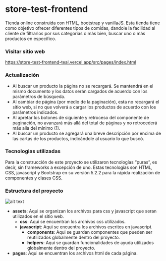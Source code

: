 # store-test-frontend
Tienda online construida con HTML, bootstrap y vanillaJS. Esta tienda tiene como objetivo ofrecer diferentes tipos de comidas, dandole la facilidad al cliente de filtrarlos por sus categorias
o más bien, buscar uno o más productos en específico.

### Visitar sitio web
https://store-test-frontend-teal.vercel.app/src/pages/index.html

### Actualización
- Al buscar un producto la página no se recargará. Se mantendrá en el mismo documento y los datos serán cargados de acuerdo con los parámetros de búsqueda.
- Al cambiar de página (por medio de la paginación), esta no recargará el sitio web, si no que volverá a cargar los productos de acuerdo con los parámetros indicados.
- Al apretar los botones de siguiente y retroceso del componente de paginación, no avanzará más allá del total de páginas y no retrocederá más alla del mínimo (1).
- Al buscar un producto se agregará una breve descripción por encima de las cartas de los productos, indicándole al usuario lo que buscó.

### Tecnologias utilizadas
Para la construcción de este proyecto se utilizaron tecnologías “puras”, es decir, sin frameworks a excepción de uno. Estas tecnologías son HTML, CSS, javascript y Bootstrap en su versión 5.2.2 para la rápida realización de componentes y clases CSS.

### Estructura del proyecto
![alt text](https://res.cloudinary.com/dnh6zyzds/image/upload/v1668289822/estructura_acnarh.png)

- **assets**: Aqui se organizan los archivos para css y javascript que seran utilizados en el sitio web.
  - **css**: Aqui se encuentran los archivos css utilizados.
  - **javascript**: Aqui se encuentra los archivos escritos en javascript.
    - **components**: Aqui se guardan componentes que pueden ser reutilizados globalmente dentro del proyecto.
    - **helpers**: Aqui se guardan funcionalidades de ayuda utilizados globalmente dentro del proyecto.
- **pages**: Aqui se encuentran los archivos html de cada página.
